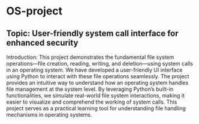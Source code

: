 # OS-project
## Topic: User-friendly system call interface for enhanced security

Introduction:
This project demonstrates the fundamental file system operations—file creation, reading, writing, and deletion—using system calls in an operating system. We have developed a user-friendly UI interface using Python to interact with these file operations seamlessly. The project provides an intuitive way to understand how an operating system handles file management at the system level. By leveraging Python’s built-in functionalities, we simulate real-world file system interactions, making it easier to visualize and comprehend the working of system calls. This project serves as a practical learning tool for understanding file handling mechanisms in operating systems.
